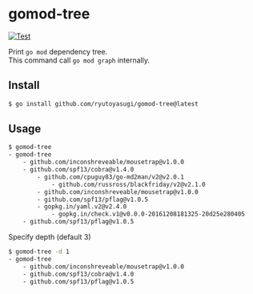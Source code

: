 # gomod-tree
[![Test](https://github.com/ryutoyasugi/gomod-tree/actions/workflows/test.yml/badge.svg)](https://github.com/ryutoyasugi/gomod-tree/actions/workflows/test.yml)

Print `go mod` dependency tree.  
This command call `go mod graph` internally.

## Install
```sh
$ go install github.com/ryutoyasugi/gomod-tree@latest
```

## Usage
```sh
$ gomod-tree
- gomod-tree
    - github.com/inconshreveable/mousetrap@v1.0.0
    - github.com/spf13/cobra@v1.4.0
        - github.com/cpuguy83/go-md2man/v2@v2.0.1
            - github.com/russross/blackfriday/v2@v2.1.0
        - github.com/inconshreveable/mousetrap@v1.0.0
        - github.com/spf13/pflag@v1.0.5
        - gopkg.in/yaml.v2@v2.4.0
            - gopkg.in/check.v1@v0.0.0-20161208181325-20d25e280405
    - github.com/spf13/pflag@v1.0.5
```
Specify depth (default 3)
```sh
$ gomod-tree -d 1
- gomod-tree
    - github.com/inconshreveable/mousetrap@v1.0.0
    - github.com/spf13/cobra@v1.4.0
    - github.com/spf13/pflag@v1.0.5
```
